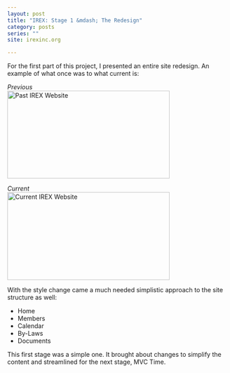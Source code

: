 ```yaml
---
layout: post
title: "IREX: Stage 1 &mdash; The Redesign"
category: posts
series: ""
site: irexinc.org

---
```

For the first part of this project, I presented an entire site redesign. An example of what once was to what current is:

<p class="left"><em>Previous</em> <br /> <a href="http://i.imgur.com/gal6hnh.png" target="_blank" class="clean"><img src="http://i.imgur.com/gal6hnh.png" alt="Past IREX Website" width="370px" height="200px" /></a></p>
<p class="right"><em>Current</em> <br /> <a href="http://i.imgur.com/sxLN3ez.png" target="_blank" class="clean"><img src="http://i.imgur.com/sxLN3ez.png" alt="Current IREX Website" width="370px" height="200px" /></a></p>

<p class="clear"></p>

With the style change came a much needed simplistic approach to the site structure as well:

- Home
- Members
- Calendar
- By-Laws
- Documents

This first stage was a simple one. It brought about changes to simplify the content and streamlined for the next stage, MVC Time.